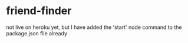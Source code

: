 # friend-finder

not live on heroku yet, but I have added the 'start' node command to the package.json file already
